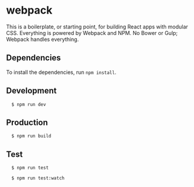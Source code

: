 # webpack
This is a boilerplate, or starting point, for building React apps with modular CSS.  Everything is powered by Webpack and NPM. No Bower or Gulp; Webpack handles everything.

## Dependencies
To install the dependencies, run `npm install`.

## Development
```
  $ npm run dev
```

## Production
```
  $ npm run build
```

## Test

```
  $ npm run test
```

```
  $ npm run test:watch
```